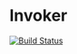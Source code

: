 Invoker
=======

[![Build Status](https://travis-ci.org/kebernet/invoker.svg?branch=master)](https://travis-ci.org/kebernet/invoker)

